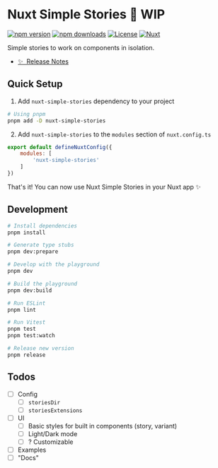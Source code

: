 # Nuxt Simple Stories 🚧 WIP

[![npm version][npm-version-src]][npm-version-href]
[![npm downloads][npm-downloads-src]][npm-downloads-href]
[![License][license-src]][license-href]
[![Nuxt][nuxt-src]][nuxt-href]

Simple stories to work on components in isolation.

- [✨ &nbsp;Release Notes](/CHANGELOG.md)
<!-- - [🏀 Online playground](https://stackblitz.com/github/your-org/nuxt-simple-stories?file=playground%2Fapp.vue) -->
<!-- - [📖 &nbsp;Documentation](https://example.com) -->

## Quick Setup

1. Add `nuxt-simple-stories` dependency to your project

```bash
# Using pnpm
pnpm add -D nuxt-simple-stories
```

2. Add `nuxt-simple-stories` to the `modules` section of `nuxt.config.ts`

```js
export default defineNuxtConfig({
	modules: [
		'nuxt-simple-stories'
	]
})
```

That's it! You can now use Nuxt Simple Stories in your Nuxt app ✨

## Development

```bash
# Install dependencies
pnpm install

# Generate type stubs
pnpm dev:prepare

# Develop with the playground
pnpm dev

# Build the playground
pnpm dev:build

# Run ESLint
pnpm lint

# Run Vitest
pnpm test
pnpm test:watch

# Release new version
pnpm release
```

<!-- Badges -->
[npm-version-src]: https://img.shields.io/npm/v/nuxt-simple-stories/latest.svg?style=flat&colorA=18181B&colorB=28CF8D
[npm-version-href]: https://npmjs.com/package/nuxt-simple-stories

[npm-downloads-src]: https://img.shields.io/npm/dm/nuxt-simple-stories.svg?style=flat&colorA=18181B&colorB=28CF8D
[npm-downloads-href]: https://npmjs.com/package/nuxt-simple-stories

[license-src]: https://img.shields.io/npm/l/nuxt-simple-stories.svg?style=flat&colorA=18181B&colorB=28CF8D
[license-href]: https://npmjs.com/package/nuxt-simple-stories

[nuxt-src]: https://img.shields.io/badge/Nuxt-18181B?logo=nuxt.js
[nuxt-href]: https://nuxt.com

## Todos

- [ ] Config
  - [ ] `storiesDir`
  - [ ] `storiesExtensions`

- [ ] UI
  - [ ] Basic styles for built in components (story, variant)
  - [ ] Light/Dark mode
  - [ ] ? Customizable

- [ ] Examples
- [ ] "Docs"
